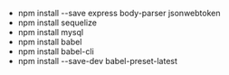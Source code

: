  * npm install --save express body-parser jsonwebtoken
 * npm install sequelize
 * npm install mysql
 * npm install babel
 * npm install babel-cli
 * npm install --save-dev babel-preset-latest